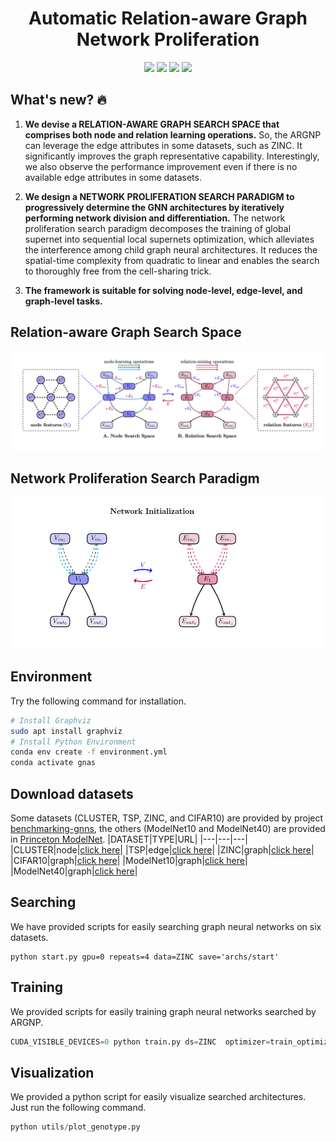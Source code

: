 <h1 align="center">
Automatic Relation-aware Graph Network Proliferation 
</h1>

<div align="center">

[![](https://img.shields.io/badge/paper-pink?style=plastic&logo=GitBook)](https://github.com/phython96/ARGNP/blob/master/paper.pdf)
[![](https://img.shields.io/badge/oral-video-red?style=plastic&logo=airplayvideo)](https://0633e92166c0a27ea1aa-ab47878a9e45eb9e2f15be38a59f867e.ssl.cf1.rackcdn.com/PJNEQWFQ-2100498-1663000-Upload-1652882468.mp4) 
[![](https://img.shields.io/badge/poster-horizontal-informational?style=plastic&logo=)](https://www.conferenceharvester.com/uploads/harvester/presentations/PJNEQWFQ/PJNEQWFQ-PDF-2100498-1663000-1-PDF(1).pdf)
[![](https://img.shields.io/badge/poster-vertical-informational?style=plastic&logo=)](https://0633e92166c0a27ea1aa-ab47878a9e45eb9e2f15be38a59f867e.ssl.cf1.rackcdn.com/PJNEQWFQ-2100498-1663000-Upload-1652884373.pdf)
</div>


## What's new? 🔥

1. **We devise a RELATION-AWARE GRAPH SEARCH SPACE that comprises both node and relation learning operations.**
So, the ARGNP can leverage the edge attributes in some datasets, such as ZINC. 
It significantly improves the graph representative capability. 
Interestingly, we also observe the performance improvement even if there is no available edge attributes in some datasets. 

2. **We design a NETWORK PROLIFERATION SEARCH PARADIGM to progressively determine the GNN architectures by iteratively performing network division and differentiation.**
The network proliferation search paradigm decomposes the training of global supernet into sequential local supernets optimization, which alleviates the interference among child graph neural architectures. It reduces the spatial-time complexity from quadratic to linear and enables the search to thoroughly free from the cell-sharing trick. 

3. **The framework is suitable for solving node-level, edge-level, and graph-level tasks.**


## Relation-aware Graph Search Space
<img src="assets/space.png" width="800" />

## Network Proliferation Search Paradigm

<!-- ![](assets/proliferation.gif) -->
<img src="assets/proliferation.gif" width="800" />


## Environment
Try the following command for installation. 
```sh
# Install Graphviz
sudo apt install graphviz
# Install Python Environment
conda env create -f environment.yml
conda activate gnas
```

## Download datasets
Some datasets (CLUSTER, TSP, ZINC, and CIFAR10) are provided by project [benchmarking-gnns](https://github.com/graphdeeplearning/benchmarking-gnns), the others (ModelNet10 and ModelNet40) are provided in [Princeton ModelNet](http://modelnet.cs.princeton.edu/). 
|DATASET|TYPE|URL|
|---|---|---|
|CLUSTER|node|[click here](https://data.dgl.ai/dataset/benchmarking-gnns/SBM_CLUSTER.pkl)|
|TSP|edge|[click here](https://data.dgl.ai/dataset/benchmarking-gnns/TSP.pkl)|
|ZINC|graph|[click here](https://data.dgl.ai/dataset/benchmarking-gnns/ZINC.pkl)|
|CIFAR10|graph|[click here](https://data.dgl.ai/dataset/benchmarking-gnns/CIFAR10.pkl)|
|ModelNet10|graph|[click here](http://modelnet.cs.princeton.edu/)|
|ModelNet40|graph|[click here](http://modelnet.cs.princeton.edu/)|



## Searching
We have provided scripts for easily searching graph neural networks on six datasets. 
```shell
python start.py gpu=0 repeats=4 data=ZINC save='archs/start'
```

## Training
We provided scripts for easily training graph neural networks searched by ARGNP.
```python
CUDA_VISIBLE_DEVICES=0 python train.py ds=ZINC  optimizer=train_optimizer ds.load_genotypes='archs2/start/repeat3/ZINC/45/cell_geno.txt'
```


## Visualization
We provided a python script for easily visualize searched architectures. 
Just run the following command. 
```python
python utils/plot_genotype.py
```

